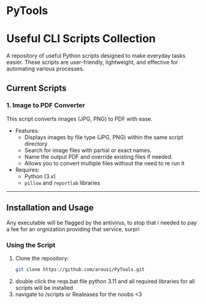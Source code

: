 # PyTools
# Useful CLI Scripts Collection

A repository of useful Python scripts designed to make everyday tasks easier. These scripts are user-friendly, lightweight, and effective for automating various processes.

## Current Scripts

### 1. Image to PDF Converter
This script converts images (JPG, PNG) to PDF with ease. 

- Features:
  - Displays images by file type (JPG, PNG) within the same script directory
  - Search for image files with partial or exact names.
  - Name the output PDF and override existing files if needed.
  - Allows you to convert multiple files without the need to re run it
- Requires:
  - Python (3.x)
  - `pillow` and `reportlab` libraries

---

## Installation and Usage

Any executable will be flagged by the antivirus, to stop that i needed to pay a fee for an orgnization providing that service, surpri
### **Using the Script**
1. Clone the repository:
   ```bash
   git clone https://github.com/arousi/PyTools.git
2. double click the reqs.bat file
     python 3.11 and all required libraries for all scripts will be installed
4. navigate to /scripts or Realeases for the noobs <3
   
